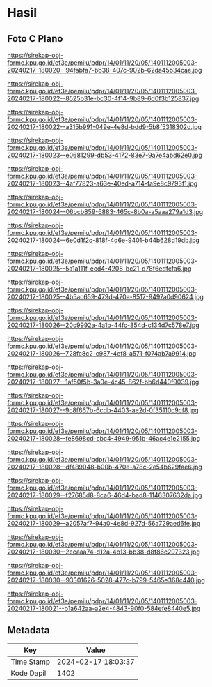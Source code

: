 # Hasil

## Foto C Plano

https://sirekap-obj-formc.kpu.go.id/ef3e/pemilu/pdpr/14/01/11/20/05/1401112005003-20240217-180020--94fabfa7-bb38-407c-902b-62da45b34cae.jpg

https://sirekap-obj-formc.kpu.go.id/ef3e/pemilu/pdpr/14/01/11/20/05/1401112005003-20240217-180022--8525b31e-bc30-4f14-9b89-6d0f3b125837.jpg

https://sirekap-obj-formc.kpu.go.id/ef3e/pemilu/pdpr/14/01/11/20/05/1401112005003-20240217-180022--a315b991-049e-4e8d-bdd9-5b8f5318302d.jpg

https://sirekap-obj-formc.kpu.go.id/ef3e/pemilu/pdpr/14/01/11/20/05/1401112005003-20240217-180023--e0681299-db53-4172-83e7-9a7e4abd62e0.jpg

https://sirekap-obj-formc.kpu.go.id/ef3e/pemilu/pdpr/14/01/11/20/05/1401112005003-20240217-180023--4af77823-a63e-40ed-a714-fa9e8c9793f1.jpg

https://sirekap-obj-formc.kpu.go.id/ef3e/pemilu/pdpr/14/01/11/20/05/1401112005003-20240217-180024--06bcb859-6883-465c-8b0a-a5aaa279a1d3.jpg

https://sirekap-obj-formc.kpu.go.id/ef3e/pemilu/pdpr/14/01/11/20/05/1401112005003-20240217-180024--6e0d1f2c-818f-4d6e-9401-b44b628d19db.jpg

https://sirekap-obj-formc.kpu.go.id/ef3e/pemilu/pdpr/14/01/11/20/05/1401112005003-20240217-180025--5a1a111f-ecd4-4208-bc21-d78f6edfcfa6.jpg

https://sirekap-obj-formc.kpu.go.id/ef3e/pemilu/pdpr/14/01/11/20/05/1401112005003-20240217-180025--4b5ac659-479d-470a-8517-9497a0d90624.jpg

https://sirekap-obj-formc.kpu.go.id/ef3e/pemilu/pdpr/14/01/11/20/05/1401112005003-20240217-180026--20c9992a-4a1b-44fc-854d-c134d7c578e7.jpg

https://sirekap-obj-formc.kpu.go.id/ef3e/pemilu/pdpr/14/01/11/20/05/1401112005003-20240217-180026--728fc8c2-c987-4ef8-a571-f074ab7a9914.jpg

https://sirekap-obj-formc.kpu.go.id/ef3e/pemilu/pdpr/14/01/11/20/05/1401112005003-20240217-180027--1af50f5b-3a0e-4c45-862f-bb6d440f9039.jpg

https://sirekap-obj-formc.kpu.go.id/ef3e/pemilu/pdpr/14/01/11/20/05/1401112005003-20240217-180027--9c8f667b-6cdb-4403-ae2d-0f35110c9cf8.jpg

https://sirekap-obj-formc.kpu.go.id/ef3e/pemilu/pdpr/14/01/11/20/05/1401112005003-20240217-180028--fe8698cd-cbc4-4949-951b-46ac4e1e2155.jpg

https://sirekap-obj-formc.kpu.go.id/ef3e/pemilu/pdpr/14/01/11/20/05/1401112005003-20240217-180028--df489048-b00b-470e-a78c-2e54b629fae6.jpg

https://sirekap-obj-formc.kpu.go.id/ef3e/pemilu/pdpr/14/01/11/20/05/1401112005003-20240217-180029--f27685d8-8ca6-46d4-bad8-1146307632da.jpg

https://sirekap-obj-formc.kpu.go.id/ef3e/pemilu/pdpr/14/01/11/20/05/1401112005003-20240217-180029--a2057af7-94a0-4e8d-927d-56a729aed6fe.jpg

https://sirekap-obj-formc.kpu.go.id/ef3e/pemilu/pdpr/14/01/11/20/05/1401112005003-20240217-180030--2ecaaa74-d12a-4b13-bb38-d8f86c297323.jpg

https://sirekap-obj-formc.kpu.go.id/ef3e/pemilu/pdpr/14/01/11/20/05/1401112005003-20240217-180030--93301626-5028-477c-b799-5465e368c440.jpg

https://sirekap-obj-formc.kpu.go.id/ef3e/pemilu/pdpr/14/01/11/20/05/1401112005003-20240217-180021--b1a642aa-a2e4-4843-90f0-584efe8440e5.jpg


## Metadata

| Key        | Value               |
| ---------- | ------------------- |
| Time Stamp | 2024-02-17 18:03:37 |
| Kode Dapil | 1402                |




